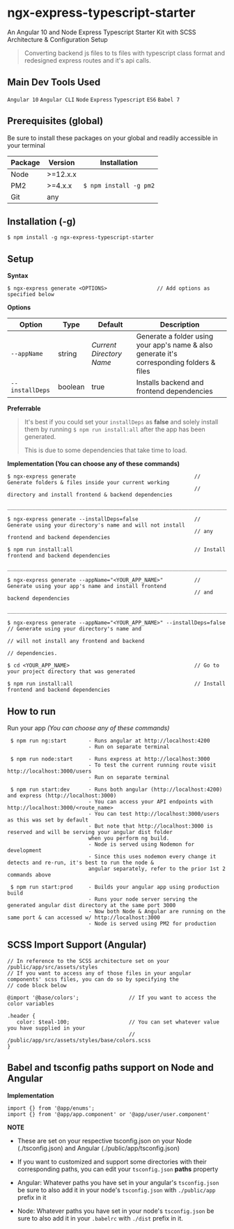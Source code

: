 # ngx-express-typescript-starter
An Angular 10 and Node Express Typescript Starter Kit with SCSS Architecture & Configuration Setup

> Converting backend js files to ts files with typescript class format and redesigned express routes and it's api calls.

## Main Dev Tools Used
`Angular 10` `Angular CLI` `Node` `Express` `Typescript` `ES6` `Babel 7`

## Prerequisites (global)
Be sure to install these packages on your global and readily accessible in your terminal

| Package        | Version | Installation
| ------------- | ------------- | ------------- |
| Node         | \>=12.x.x     |
| PM2         | \>=4.x.x      |  `$ npm install -g pm2`
| Git        | any           |

## Installation (-g) 

`$ npm install -g ngx-express-typescript-starter`

## Setup

**Syntax**
```
$ ngx-express generate <OPTIONS>                // Add options as specified below
```

**Options**

| Option           | Type           | Default                  | Description
| ---------------- | ------------- | ------------------------ | ------------- |
| `--appName`      | string       | *Current Directory Name* | Generate a folder using your app's name & also generate it's corresponding folders & files
| `--installDeps`  | boolean     | true                     | Installs backend and frontend dependencies

**Preferrable**
> It's best if you could set your `installDeps` as **false** and solely install them by
> running `$ npm run install:all` after the app has been generated. 
>
>  This is due to some dependencies that take time to load.

**Implementation (You can choose any of these commands)**
```
$ ngx-express generate                                      // Generate folders & files inside your current working 
                                                            // directory and install frontend & backend dependencies

________________________________________________________________________________________________________________________

$ ngx-express generate --installDeps=false                  // Generate using your directory's name and will not install 
                                                            // any frontend and backend dependencies

$ npm run install:all                                       // Install frontend and backend dependencies

________________________________________________________________________________________________________________________

$ ngx-express generate --appName="<YOUR_APP_NAME>"          // Generate using your app's name and install frontend
                                                            // and backend dependencies

________________________________________________________________________________________________________________________

$ ngx-express generate --appName="<YOUR_APP_NAME>" --installDeps=false      // Generate using your directory's name and 
                                                                            // will not install any frontend and backend 
                                                                            // dependencies. 

$ cd <YOUR_APP_NAME>                                        // Go to your project directory that was generated

$ npm run install:all                                       // Install frontend and backend dependencies
```

## How to run

Run your app *(You can choose any of these commands)*
```
 $ npm run ng:start       - Runs angular at http://localhost:4200
                          - Run on separate terminal

 $ npm run node:start     - Runs express at http://localhost:3000
                          - To test the current running route visit http://localhost:3000/users
                          - Run on separate terminal
 
 $ npm run start:dev      - Runs both angular (http://localhost:4200) and express (http://localhost:3000)
                          - You can access your API endpoints with http://localhost:3000/<route_name>
                          - You can test http://localhost:3000/users as this was set by default
                          - But note that http://localhost:3000 is reserved and will be serving your angular dist folder 
                          when you perform ng build.   
                          - Node is served using Nodemon for development
                          - Since this uses nodemon every change it detects and re-run, it's best to run the node &
                          angular separately, refer to the prior 1st 2 commands above
        
 $ npm run start:prod     - Builds your angular app using production build 
                          - Runs your node server serving the generated angular dist directory at the same port 3000
                          - Now both Node & Angular are running on the same port & can accessed w/ http://localhost:3000
                          - Node is served using PM2 for production
````

## SCSS Import Support (Angular)
```
// In reference to the SCSS architecture set on your /public/app/src/assets/styles
// If you want to access any of those files in your angular components' scss files, you can do so by specifying the
// code block below

@import '@base/colors';                // If you want to access the color variables

.header {
   color: $teal-100;                   // You can set whatever value you have supplied in your 
                                       // /public/app/src/assets/styles/base/colors.scss
}
```


## Babel and tsconfig paths support on Node and Angular

**Implementation**
```
import {} from '@app/enums';
import {} from '@app/app.component' or '@app/user/user.component'
```

**NOTE**
- These are set on your respective tsconfig.json on your Node (./tsconfig.json) 
and Angular (./public/app/tsconfig.json)

- If you want to customized and support some directories with their corresponding paths, you can edit your `tsconfig.json` **paths** property

- Angular: Whatever paths you have set in your angular's `tsconfig.json` be sure to also add it in your node's `tsconfig.json` with `./public/app` prefix in it

- Node: Whatever paths you have set in your node's `tsconfig.json` be sure to also add it in your `.babelrc` with `./dist` prefix in it.

